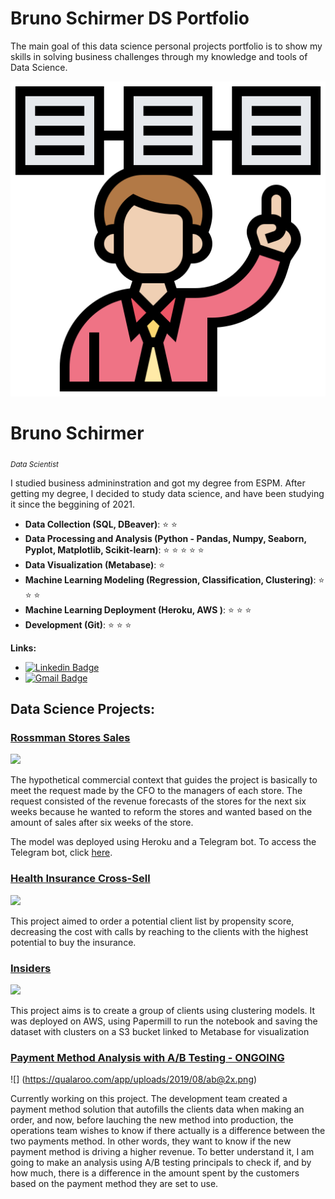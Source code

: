 # Bruno Schirmer DS Portfolio

The main goal of this data science personal projects portfolio is to show my skills in solving business challenges through my knowledge and tools of Data Science.

<p align='center'>
    <img src='banner.png'<
</p>

# Bruno Schirmer
<sub>*Data Scientist*</sub>

I studied business admininstration and got my degree from ESPM. After getting my degree, I decided to  study data science, and have been studying it since the beggining of 2021.


* **Data Collection (SQL, DBeaver)**: :star: :star:
* **Data Processing and Analysis (Python - Pandas, Numpy, Seaborn, Pyplot, Matplotlib, Scikit-learn)**: :star: :star: :star: :star: :star: 
* **Data Visualization (Metabase)**: :star:
* **Machine Learning Modeling (Regression, Classification, Clustering)**: :star: :star: :star:
* **Machine Learning Deployment (Heroku, AWS )**: :star: :star: :star:
* **Development (Git)**: :star: :star: :star:

**Links:**
* [![Linkedin Badge](https://img.shields.io/badge/-LinkedIn-blue?style=flat&logo=LinkedIn&logoColor=white)](https://www.linkedin.com/in/brunoschirmer/)
* [![Gmail Badge](https://img.shields.io/badge/-Gmail-c14438?style=flat-square&logo=Gmail&logoColor=white&link=mailto:bruno.erenoschirmer@gmail.com)](mailto:bruno.erenoschirmer@gmail.com)


## Data Science Projects:

### [Rossmman Stores Sales]( https://github.com/brunoschirmer/rossman_stores )
![](https://www.leadsquared.com/wp-content/uploads/2019/02/banner-4.png)

The hypothetical commercial context that guides the project is basically to meet the request made by the CFO to the managers of each store. The request consisted of the revenue forecasts of the stores for the next six weeks because he wanted to reform the stores and wanted based on the amount of sales after six weeks of the store.

The model was deployed using Heroku and a Telegram bot. To access the Telegram bot, click [here](https://t.me/rossmannstores_bot).


### [Health Insurance Cross-Sell]( https://github.com/brunoschirmer/health_insurance_cross_sell )
![](https://neilpatel.com/wp-content/uploads/2019/06/ilustracao-da-palavra-cross-selling-com-mao-desenh.jpeg)

This project aimed to order a potential client list by propensity score, decreasing the cost with calls by reaching to the clients with the highest potential to buy the insurance.

### [Insiders]( https://github.com/brunoschirmer/insiders_clustering ) 
![](https://gardencitycenter.com/wp-content/uploads/sites/11/2020/12/InsiderPass-VIP-Feature.jpg)

This project aims is to create a group of clients using clustering models.
It was deployed on AWS, using Papermill to run the notebook and saving the dataset with clusters on a S3 bucket linked to Metabase for visualization

### [Payment Method Analysis with A/B Testing - ONGOING](https://github.com/brunoschirmer/ab_testing ) 
![] (https://qualaroo.com/app/uploads/2019/08/ab@2x.png)

Currently working on this project. The development team created a payment method solution that autofills the clients data when making an order, and now, before lauching the new method into production, the operations team wishes to know if there actually is a difference between the two payments method. In other words, they want to know if the new payment method is driving a higher revenue. To better understand it, I am going to make an analysis using A/B testing principals to check if, and by how much, there is a difference in the amount spent by the customers based on the payment method they are set to use.



